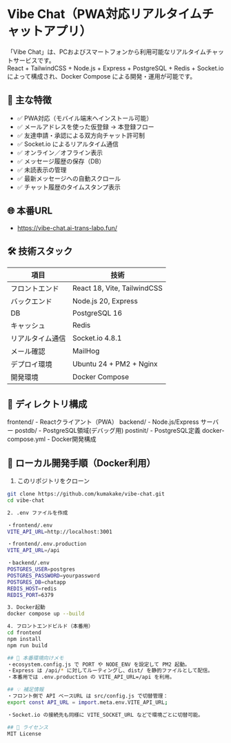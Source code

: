 # Vibe Chat（PWA対応リアルタイムチャットアプリ）

「Vibe Chat」は、PCおよびスマートフォンから利用可能なリアルタイムチャットサービスです。  
React + TailwindCSS + Node.js + Express + PostgreSQL + Redis + Socket.io によって構成され、Docker Compose による開発・運用が可能です。

## 🚀 主な特徴

- ✅ PWA対応（モバイル端末へインストール可能）
- ✅ メールアドレスを使った仮登録 → 本登録フロー
- ✅ 友達申請・承認による双方向チャット許可制
- ✅ Socket.io によるリアルタイム通信
- ✅ オンライン／オフライン表示
- ✅ メッセージ履歴の保存（DB）
- ✅ 未読表示の管理
- ✅ 最新メッセージへの自動スクロール
- ✅ チャット履歴のタイムスタンプ表示

## 🌐 本番URL

- https://vibe-chat.ai-trans-labo.fun/

## 🛠 技術スタック

| 項目             | 技術                            |
|------------------|---------------------------------|
| フロントエンド   | React 18, Vite, TailwindCSS     |
| バックエンド     | Node.js 20, Express             |
| DB               | PostgreSQL 16                   |
| キャッシュ       | Redis                           |
| リアルタイム通信 | Socket.io 4.8.1                 |
| メール確認       | MailHog                         |
| デプロイ環境     | Ubuntu 24 + PM2 + Nginx         |
| 開発環境         | Docker Compose                  |

## 📁 ディレクトリ構成

frontend/ - Reactクライアント（PWA）
backend/ - Node.js/Express サーバー 
postdb/ - PostgreSQL領域(デバッグ用)
postinit/ - PostgreSQL定義
docker-compose.yml - Docker開発構成


## 🧪 ローカル開発手順（Docker利用）

1. このリポジトリをクローン

```bash
git clone https://github.com/kumakake/vibe-chat.git
cd vibe-chat

2. .env ファイルを作成

・frontend/.env
VITE_API_URL=http://localhost:3001

・frontend/.env.production
VITE_API_URL=/api

・backend/.env
POSTGRES_USER=postgres
POSTGRES_PASSWORD=yourpassword
POSTGRES_DB=chatapp
REDIS_HOST=redis
REDIS_PORT=6379

3. Docker起動
docker compose up --build

4. フロントエンドビルド（本番用）
cd frontend
npm install
npm run build

## 🔐 本番環境向けメモ
・ecosystem.config.js で PORT や NODE_ENV を設定して PM2 起動。
・Express は /api/* に対してルーティングし、dist/ を静的ファイルとして配信。
・本番用では .env.production の VITE_API_URL=/api を利用。

## 💡 補足情報
・フロント側で API ベースURL は src/config.js で切替管理：
export const API_URL = import.meta.env.VITE_API_URL;

・Socket.io の接続先も同様に VITE_SOCKET_URL などで環境ごとに切替可能。

## 📜 ライセンス
MIT License



